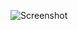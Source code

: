 ![Screenshot](https://raw.githubusercontent.com/Cryakl/Ultimate-RAT-Collection/refs/heads/main/ArabianAttacker/Arabian-Attacker%201.4.0%20Beta/Screenshot.png)
